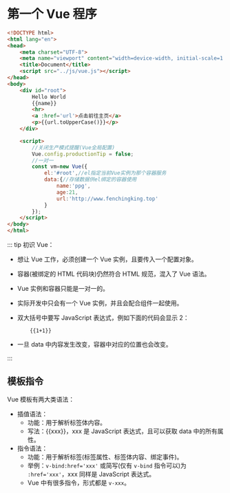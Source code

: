 # 第一个 Vue 程序

```html
<!DOCTYPE html>
<html lang="en">
<head>
    <meta charset="UTF-8">
    <meta name="viewport" content="width=device-width, initial-scale=1.0">
    <title>Document</title>
    <script src="../js/vue.js"></script>
</head>
<body>
    <div id="root">
        Hello World
        {{name}}
        <hr>
        <a :href='url'>点击前往主页</a>
        <p>{{url.toUpperCase()}}</p>
    </div>

    <script>
        //关闭生产模式提醒(Vue全局配置)
        Vue.config.productionTip = false;
        //一对一
        const vm=new Vue({
            el:'#root',//el指定当前Vue实例为那个容器服务
            data:{//存储数据供el绑定的容器使用
                name:'ppg',
                age:21,
                url:'http://www.fenchingking.top'
            }
        });
    </script>
</body>
</html>
```

::: tip 初识 Vue：

- 想让 Vue 工作，必须创建一个 Vue 实例，且要传入一个配置对象。
- 容器(被绑定的 HTML 代码块)仍然符合 HTML 规范，混入了 Vue 语法。
- Vue 实例和容器只能是一对一的。
- 实际开发中只会有一个 Vue 实例，并且会配合组件一起使用。
- 双大括号中要写 JavaScript 表达式，例如下面的代码会显示 2：

    ```vue
        {{1+1}}
    ```

- 一旦 data 中内容发生改变，容器中对应的位置也会改变。

:::

## 模板指令

Vue 模板有两大类语法：

- 插值语法：
    - 功能：用于解析标签体内容。
    - 写法：{{xxx}}，xxx 是 JavaScript 表达式，且可以获取 data 中的所有属性。
- 指令语法：
    - 功能：用于解析标签(标签属性、标签体内容、绑定事件)。
    - 举例：`v-bind:href='xxx'` 或简写(仅有 `v-bind` 指令可以)为 `:href='xxx'`，xxx 同样是 JavaScript 表达式。
    - Vue 中有很多指令，形式都是 `v-xxx`。
